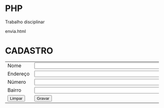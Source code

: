 # PHP
Trabalho disciplinar

envia.html

<!DOCTYPE html>
<?php session_start();?>
<html>
	<head>
		<meta charset="utf-8">
		<h1> CADASTRO </h1>
	</head>
	<body>
		<form name="Cliente" method="post" onSubmit="return valida(this)" action="http://localhost/Projetos/grava.php">
			<table width="43%" border="0" cellspacing="2" cellpadding="0">
				<tr>
					<td width="9%">Nome</td>
					<td width="91%"><input type="text" name="nome" size="50" required></td>
				</tr>
				<tr>
					<td>Endereço</td>
					<td><input type="text" name="endereco" size="50" required></td>
				</tr>
				<tr>
					<td>Número</td>
					<td><input type="text" name="numero" size="50" required></td>
				</tr>
				<tr>
					<td>Bairro</td>
					<td><input type="text" name="bairro" size="50" required></td>
				</tr>
				<tr>
					<td><input type="reset" value="Limpar"></td>
					<td><input type="submit" value="Gravar"></td>
				</tr>
			</table>
		</form>
	</body>
	<script languange="javascript">
		function valida(){			
			if(Cliente.numero.value.length<3){
				alert("Número deve possuir 3 digitos");
				return false;
			}
			return;
		}
	</script>
</html>
